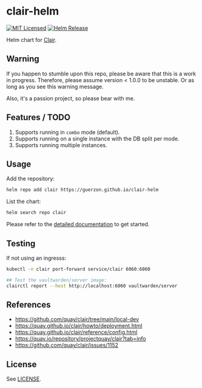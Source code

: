 
# clair-helm

[![MIT Licensed](https://img.shields.io/github/license/guerzon/clair-helm)](https://github.com/guerzon/clair-helm/blob/main/LICENSE)
[![Helm Release](https://img.shields.io/github/v/release/guerzon/clair-helm)](https://github.com/guerzon/clair-helm/releases)

Helm chart for [Clair](https://github.com/quay/clair).

## Warning

If you happen to stumble upon this repo, please be aware that this is a work in progress. Therefore, please assume version < 1.0.0 to be unstable. Or as long as you see this warning message.

Also, it's a passion project, so please bear with me.

## Features / TODO

1. Supports running in `combo` mode (default).
2. Supports running on a single instance with the DB split per mode.
3. Supports running multiple instances.

## Usage

Add the repository:

```bash
helm repo add clair https://guerzon.github.io/clair-helm
```

List the chart:

```bash
helm search repo clair
```

Please refer to the [detailed documentation](./charts/clair/README.md) to get started.

## Testing

If not using an ingresss:

```bash
kubectl -n clair port-forward service/clair 6060:6060

## Test the vaultwarden/server image:
clairctl report --host http://localhost:6060 vaultwarden/server
```

## References

- <https://github.com/quay/clair/tree/main/local-dev>
- <https://quay.github.io/clair/howto/deployment.html>
- <https://quay.github.io/clair/reference/config.html>
- <https://quay.io/repository/projectquay/clair?tab=info>
- <https://github.com/quay/clair/issues/1152>

## License

See [LICENSE](./LICENSE).
